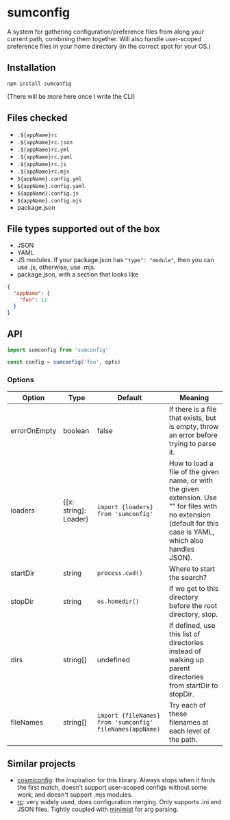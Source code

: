 # sumconfig

A system for gathering configuration/preference files from along your current
path, combining them together.  Will also handle user-scoped preference files
in your home directory (in the correct spot for your OS.)

## Installation

`npm install sumconfig`

(There will be more here once I write the CLI)

## Files checked

- `.${appName}rc`
- `.${appName}rc.json`
- `.${appName}rc.yml`
- `.${appName}rc.yaml`
- `.${appName}rc.js`
- `.${appName}rc.mjs`
- `${appName}.config.yml`
- `${appName}.config.yaml`
- `${appName}.config.js`
- `${appName}.config.mjs`
- package.json

## File types supported out of the box

- JSON
- YAML
- JS modules.  If your package.json has `"type": "module"`, then you can use
  .js, otherwise, use .mjs.
- package.json, with a section that looks like

```json
{
  "appName": {
    "foo": 12
  }
}
```

## API

```js
import sumconfig from 'sumconfig'

const config = sumconfig('foo', opts)
```

### Options

|Option|Type|Default|Meaning|
|------|----|-------|-------|
|errorOnEmpty|boolean|false|If there is a file that exists, but is empty, throw an error before trying to parse it.|
|loaders|{[x: string]: Loader}|`import {loaders} from 'sumconfig'`|How to load a file of the given name, or with the given extension.  Use "" for files with no extension (default for this case is YAML, which also handles JSON).|
|startDir|string|`process.cwd()`|Where to start the search?|
|stopDir|string|`os.homedir()`|If we get to this directory before the root directory, stop.|
|dirs|string[]|undefined|If defined, use this list of directories instead of walking up parent directories from startDir to stopDir.|
|fileNames|string[]|`import {fileNames} from 'sumconfig'`<br />`fileNames(appName)`|Try each of these filenames at each level of the path.|

## Similar projects

- [cosmiconfig](https://github.com/davidtheclark/cosmiconfig#readme): the
  inspiration for this library.  Always stops when it finds the first match,
  doesn't support user-scoped configs without some work, and doesn't support
  .mjs modules.
- [rc](https://github.com/dominictarr/rc#readme): very widely used, does configuration merging.  Only supports .ini and JSON files.  Tightly coupled with [minimist](https://github.com/substack/minimist) for arg parsing.

